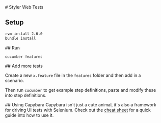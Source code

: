 # Styler Web Tests

## Setup

```bash
rvm install 2.6.0
bundle install
```

## Run

```bash
cucumber features
```


## Add more tests

Create a new `x.feature` file in the `features` folder and then add in a scenario.

Then run `cucumber` to get example step definitions, paste and modify these into step definitions.

## Using Capybara
Capybara isn't just a cute animal, it's also a framework for driving UI tests with Selenium. Check out the [cheat sheet](https://gist.github.com/zhengjia/428105) for a quick guide into how to use it.
